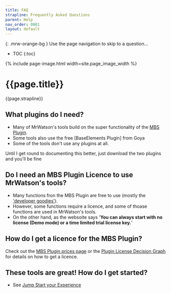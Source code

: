 ```yaml
---
title: FAQ
strapline: Frequently Asked Questions
parent: Help
nav_order: 0001
layout: default
---
```

{: .mrw-orange-bg }
Use the page navigation to skip to a question… 


- TOC
{:toc}

{% include page-image.html width=site.page_image_width %}

# {{page.title}}

{{page.strapline}}

## What plugins do I need?

- Many of MrWatson's tools build on the super functionality of the [MBS Plugin](https://www.monkeybreadsoftware.com/filemaker/).
- Some tools also use the free [BaseElements Plugin] from Goya
- Some of the tools don't use any plugins at all.

Until I get round to documenting this better, just download the two plugins and you'll be fine 

## Do I need an MBS Plugin Licence to use MrWatson's tools?

- Many functions fron the MBS Plugin are free to use (mostly the ['developer goodies'](https://www.mbsplugins.de/archive/2024-01-13/40_Goodies_in_MBS_Plugin/monkeybreadsoftware_blog_filemaker)).
- However, some functions require a licence, and some of thoase functions are used in MrWatson's tools.
- On the other hand, as the websoite says '**You can always start with no license (Demo mode) or a time limited trial license key.**'

## How do I get a licence for the MBS Plugin?

Check out the [MBS Plugin prices page](https://www.monkeybreadsoftware.com/filemaker/pricing.shtml) or the [Plugin License Decision Graph](https://www.mbsplugins.de/archive/2021-01-01/Plugin_License_Decision_Graph/monkeybreadsoftware_blog_filemaker) for details on how to get a licence.



## These tools are great! How do I get started?

- See [Jump Start your Experience](jump-start.html)
